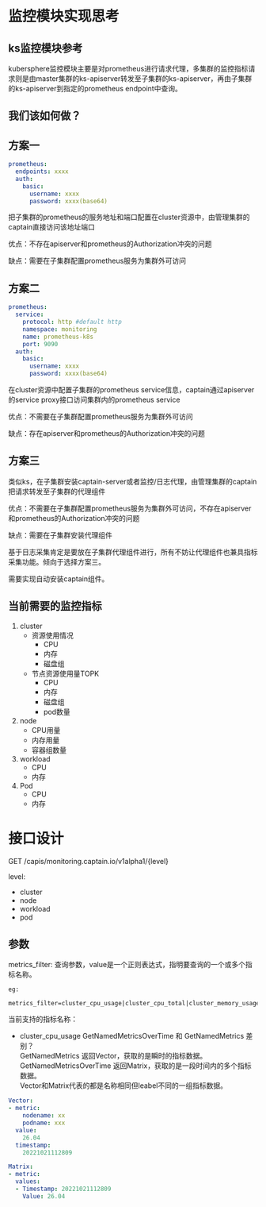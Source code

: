 # 监控模块实现思考
## ks监控模块参考
kubersphere监控模块主要是对prometheus进行请求代理，多集群的监控指标请求则是由master集群的ks-apiserver转发至子集群的ks-apiserver，再由子集群的ks-apiserver到指定的prometheus endpoint中查询。

## 我们该如何做？
## 方案一
```yml
prometheus:
  endpoints: xxxx
  auth:
    basic:
      username: xxxx
      password: xxxx(base64)
```
把子集群的prometheus的服务地址和端口配置在cluster资源中，由管理集群的captain直接访问该地址端口

优点：不存在apiserver和prometheus的Authorization冲突的问题

缺点：需要在子集群配置prometheus服务为集群外可访问
## 方案二
```yml
prometheus:
  service:
    protocol: http #default http
    namespace: monitoring
    name: prometheus-k8s
    port: 9090
  auth:
    basic:
      username: xxxx
      password: xxxx(base64)
```
在cluster资源中配置子集群的prometheus service信息，captain通过apiserver的service proxy接口访问集群内的prometheus service

优点：不需要在子集群配置prometheus服务为集群外可访问

缺点：存在apiserver和prometheus的Authorization冲突的问题
## 方案三
类似ks，在子集群安装captain-server或者监控/日志代理，由管理集群的captain把请求转发至子集群的代理组件

优点：不需要在子集群配置prometheus服务为集群外可访问，不存在apiserver和prometheus的Authorization冲突的问题

缺点：需要在子集群安装代理组件

基于日志采集肯定是要放在子集群代理组件进行，所有不妨让代理组件也兼具指标采集功能。倾向于选择方案三。

需要实现自动安装captain组件。

## 当前需要的监控指标
1. cluster
   - 资源使用情况
       - CPU
       - 内存
       - 磁盘组
   - 节点资源使用量TOPK
       - CPU
       - 内存
       - 磁盘组
       - pod数量
2. node
   - CPU用量
   - 内存用量
   - 容器组数量
3. workload
   - CPU
   - 内存
4. Pod
   - CPU
   - 内存

# 接口设计
GET /capis/monitoring.captain.io/v1alpha1/{level}

level:
- cluster
- node
- workload
- pod
## 参数
metrics_filter: 查询参数，value是一个正则表达式，指明要查询的一个或多个指标名称。
```
eg:
    metrics_filter=cluster_cpu_usage|cluster_cpu_total|cluster_memory_usage_wo_cache|cluster_memory_total|cluster_disk_size_usage|cluster_disk_size_capacity|cluster_pod_running_count|cluster_pod_quota$
```
当前支持的指标名称：
- cluster_cpu_usage
GetNamedMetricsOverTime 和 GetNamedMetrics 差别？\
GetNamedMetrics 返回Vector，获取的是瞬时的指标数据。\
GetNamedMetricsOverTime 返回Matrix，获取的是一段时间内的多个指标数据。\
Vector和Matrix代表的都是名称相同但leabel不同的一组指标数据。
```yaml
Vector:
- metric:
    nodename: xx
	podname: xxx
  value:
    26.04
  timestamp:
    20221021112809

Matrix:
- metric:
  values:
  - Timestamp: 20221021112809
    Value: 26.04
```